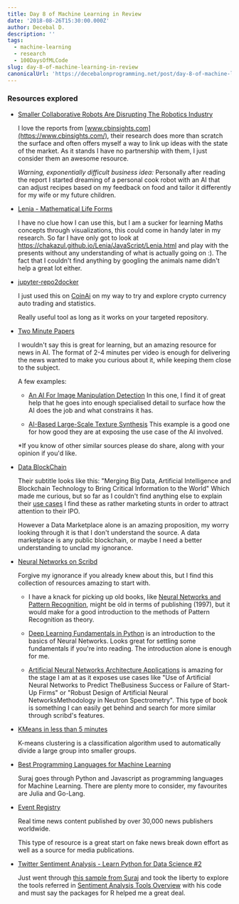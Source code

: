 ```yaml
---
title: Day 8 of Machine Learning in Review
date: '2018-08-26T15:30:00.000Z'
author: Decebal D.
description: ''
tags:
  - machine-learning
  - research
  - 100DaysOfMLCode
slug: day-8-of-machine-learning-in-review
canonicalUrl: 'https://decebalonprogramming.net/post/day-8-of-machine-learning-in-review'
---
```



### Resources explored

- [Smaller Collaborative Robots Are Disrupting The Robotics Industry](https://www.cbinsights.com/research/collaborative-robots-reinvent-industries/)

  I love the reports from [www.cbinsights.com](https://www.cbinsights.com/), their research does more than scratch the surface and often offers myself a way to link up ideas with the state of the market. As it stands I have no partnership with them, I just consider them an awesome resource.
	
  *Warning, exponentially difficult business idea:*
	Personally after reading the report I started dreaming of a personal cook robot with an AI that can adjust recipes based on my feedback on food and tailor it differently for my wife or my future children. 

- [Lenia - Mathematical Life Forms](https://github.com/Chakazul/Lenia)
	
  I have no clue how I can use this, but I am a sucker for learning Maths concepts through visualizations, this could come in handy later in my research.
	So far I have only got to look at https://chakazul.github.io/Lenia/JavaScript/Lenia.html and play with the presents without any understanding of what is actually going on :).
	The fact that I couldn't find anything by googling the animals name didn't help a great lot either.

- [jupyter-repo2docker](https://github.com/jupyter/repo2docker)

  I just used this on [CoinAi](https://github.com/techbanca/coinai) on my way to try 
	and explore crypto currency auto trading and statistics.
	
  Really useful tool as long as it works on your targeted repository.

- [Two Minute Papers ](https://www.youtube.com/user/keeroyz/videos)
	
  I wouldn't say this is great for learning, but an amazing resource for news in AI.
	The format of 2-4 minutes per video is enough for delivering the news wanted to make you curious about it,
	while keeping them close to the subject.
	
  A few examples:
	
  - [An AI For Image Manipulation Detection](https://youtu.be/WMr9ljLomUI) In this one, I find it of great help that he goes into enough specialised detail 
		to surface how the AI does the job and what constrains it has.
	
  - [AI-Based Large-Scale Texture Synthesis](https://youtu.be/KL6U6iasUxs) This example is a good one for how good they are at exposing the use case of the AI involved.
	
  *If you know of other similar sources please do share, along with your opinion if you'd like.
	
- [Data BlockChain](https://www.datablockchain.io/)	
	
  Their subtitle looks like this: "﻿Merging Big Data, Artificial Intelligence and Blockchain Technology to Bring Critical Information to the World"
	Which made me curious, but so far as I couldn't find anything else to explain their [use cases](https://medium.com/dbc-io/3-use-cases-for-datablockchain-io-5ad4bbda8425) I find these as rather marketing stunts in order to attract attention to their IPO.
	
  However a Data Marketplace alone is an amazing proposition, my worry looking through it is that I don't understand the source.
	A data marketplace is any public blockchain, or maybe I need a better understanding to unclad my ignorance.

- [Neural Networks on Scribd](https://www.scribd.com/search?content_type=tops&page=1&query=neural%20networks)

  Forgive my ignorance if you already knew about this, but I find this collection of resources amazing to start with. 

  - I have a knack for picking up old books, like 
	[Neural Networks and Pattern Recognition](https://www.scribd.com/book/282476058/Neural-Networks-and-Pattern-Recognition),
	 might be old in terms of publishing (1997), but it would make for a good introduction 
	 to the methods of Pattern Recognition as theory.

  - [Deep Learning Fundamentals in Python](https://www.scribd.com/book/325574423/Deep-Learning-Fundamentals-in-Python)
	 is an introduction to the basics of Neural Networks. Looks great for settling some fundamentals if you're into reading.
	 The introduction alone is enough for me.
	 
  - [Artificial Neural Networks Architecture Applications](https://www.scribd.com/document/146626812/Artificial-Neural-Networks-Architecture-Applications)
	is amazing for the stage I am at as it exposes use cases like 
	"Use of Artificial Neural Networks to Predict TheBusiness Success or Failure of Start-Up Firms"
	or "Robust Design of Artificial Neural NetworksMethodology in Neutron Spectrometry".
	This type of book is something I can easily get behind and search for more similar through scribd's features.		

- [KMeans in less than 5 minutes](https://medium.com/@adityakaushik471/kmeans-algorithm-25634378261b)
	
  K-means clustering is a classification algorithm used to automatically divide a large group into smaller groups.
	
- [Best Programming Languages for Machine Learning](https://youtu.be/-cdxxrbKdho)

  Suraj goes through Python and Javascript as programming languages for Machine Learning.
	There are plenty more to consider, my favourites are Julia and Go-Lang.

- [Event Registry](http://eventregistry.org/intelligence?type=articles)
	
  Real time news content published by over 30,000 news publishers worldwide.
	
  This type of resource is a great start on fake news break down effort 
	as well as a source for media publications.

- [Twitter Sentiment Analysis - Learn Python for Data Science #2](https://youtu.be/o_OZdbCzHUA)

  Just went through [this sample from Suraj](https://github.com/llSourcell/twitter_sentiment_challenge/blob/master/demo.py) and took the liberty to explore the tools referred in [Sentiment Analysis Tools Overview](https://medium.com/@datamonsters/sentiment-analysis-tools-overview-part-2-7f3a75c262a3)
	with his code and must say the packages for R helped me a great deal.
